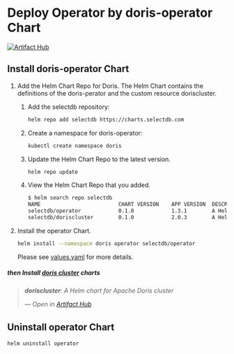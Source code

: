 # Deploy Operator by doris-operator Chart

[![Artifact Hub](https://img.shields.io/endpoint?url=https://artifacthub.io/badge/repository/doris)](https://artifacthub.io/packages/search?repo=doris)

## Install doris-operator Chart

1. Add the Helm Chart Repo for Doris. The Helm Chart contains the definitions of the doris-perator and the custom resource doriscluster.
    1. Add the selectdb repository:

       ```Bash
       helm repo add selectdb https://charts.selectdb.com
       ```

    2. Create a namespace for doris-operator:

       ```Bash
       kubectl create namespace doris
       ```

    3. Update the Helm Chart Repo to the latest version.

        ```Bash
        helm repo update
        ```

    4. View the Helm Chart Repo that you added.

       ```Bash
       $ helm search repo selectdb
       NAME                         CHART VERSION    APP VERSION  DESCRIPTION
       selectdb/operator            0.1.0            1.3.1        A Helm chart for Apache Doris Kubernetes Operator
       selectdb/doriscluster        0.1.0            2.0.3        A Helm chart for Apache Doris cluster
       ```

2. Install the operator Chart.

   ```Bash
   helm install --namespace doris operator selectdb/operator
   ```

   Please see  [values.yaml](./values.yaml)  for more details.


##### then Install  [doris cluster](../doris/README.md)  charts
###### <div class="artifacthub-widget" data-url="https://artifacthub.io/packages/helm/doris/doriscluster" data-theme="light" data-header="true" data-stars="true" data-responsive="false"><blockquote><p lang="en" dir="ltr"><b>doriscluster</b>: A Helm chart for Apache Doris cluster</p>&mdash; Open in <a href="https://artifacthub.io/packages/helm/doris/doriscluster">Artifact Hub</a></blockquote></div><script async src="https://artifacthub.io/artifacthub-widget.js"></script>

## Uninstall operator Chart

```Bash
helm uninstall operator
```
